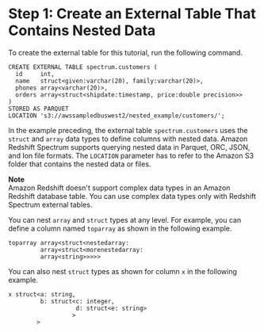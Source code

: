 # Step 1: Create an External Table That Contains Nested Data<a name="tutorial-nested-data-create-table"></a>

To create the external table for this tutorial, run the following command\. 

```
CREATE EXTERNAL TABLE spectrum.customers (
  id     int,
  name   struct<given:varchar(20), family:varchar(20)>,
  phones array<varchar(20)>,
  orders array<struct<shipdate:timestamp, price:double precision>>
)
STORED AS PARQUET
LOCATION 's3://awssampledbuswest2/nested_example/customers/';
```

In the example preceding, the external table `spectrum.customers` uses the `struct` and `array` data types to define columns with nested data\. Amazon Redshift Spectrum supports querying nested data in Parquet, ORC, JSON, and Ion file formats\. The `LOCATION` parameter has to refer to the Amazon S3 folder that contains the nested data or files\. 

**Note**  
Amazon Redshift doesn't support complex data types in an Amazon Redshift database table\. You can use complex data types only with Redshift Spectrum external tables\.

You can nest `array` and `struct` types at any level\. For example, you can define a column named `toparray` as shown in the following example\.

```
toparray array<struct<nestedarray:
         array<struct<morenestedarray: 
         array<string>>>>>
```

You can also nest `struct` types as shown for column `x` in the following example\.

```
x struct<a: string,
         b: struct<c: integer,
                   d: struct<e: string>
                  >
        >
```